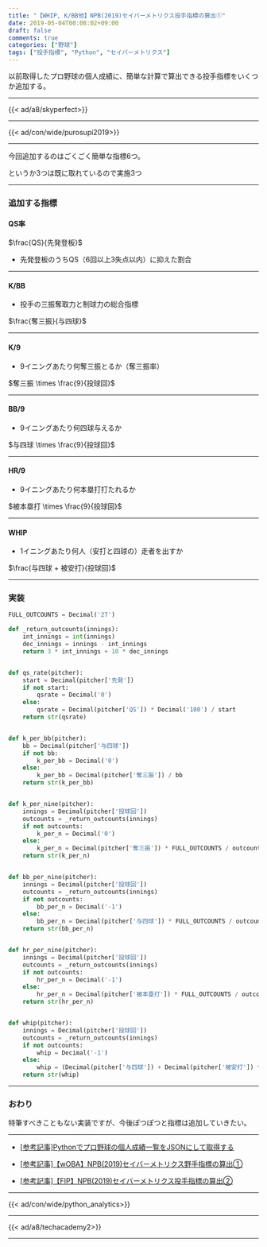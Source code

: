 ```yaml
---
title: "【WHIP, K/BB他】NPB(2019)セイバーメトリクス投手指標の算出①"
date: 2019-05-04T00:08:02+09:00
draft: false
comments: true
categories: ["野球"]
tags: ["投手指標", "Python", "セイバーメトリクス"]
---
```


以前取得したプロ野球の個人成績に、簡単な計算で算出できる投手指標をいくつか追加する。

<!--more-->

---

{{< ad/a8/skyperfect>}}

---

{{< ad/con/wide/purosupi2019>}}

---

今回追加するのはごくごく簡単な指標6つ。

というか3つは既に取れているので実施3つ

---

### 追加する指標

#### QS率

$\frac{QS}{先発登板}$

- 先発登板のうちQS（6回以上3失点以内）に抑えた割合

---

#### K/BB

- 投手の三振奪取力と制球力の総合指標

$\frac{奪三振}{与四球}$

---

#### K/9

- 9イニングあたり何奪三振とるか（奪三振率）

$奪三振 \times \frac{9}{投球回}$

---

#### BB/9

- 9イニングあたり何四球与えるか

$与四球 \times \frac{9}{投球回}$

---

#### HR/9

- 9イニングあたり何本塁打打たれるか

$被本塁打 \times \frac{9}{投球回}$

---

#### WHIP

- 1イニングあたり何人（安打と四球の）走者を出すか

$\frac{与四球 + 被安打}{投球回}$

---

### 実装

```py:sabr.py
FULL_OUTCOUNTS = Decimal('27')

def _return_outcounts(innings):
    int_innings = int(innings)
    dec_innings = innings - int_innings
    return 3 * int_innings + 10 * dec_innings


def qs_rate(pitcher):
    start = Decimal(pitcher['先発'])
    if not start:
        qsrate = Decimal('0')
    else:
        qsrate = Decimal(pitcher['QS']) * Decimal('100') / start
    return str(qsrate)


def k_per_bb(pitcher):
    bb = Decimal(pitcher['与四球'])
    if not bb:
        k_per_bb = Decimal('0')
    else:
        k_per_bb = Decimal(pitcher['奪三振']) / bb
    return str(k_per_bb)


def k_per_nine(pitcher):
    innings = Decimal(pitcher['投球回'])
    outcounts = _return_outcounts(innings)
    if not outcounts:
        k_per_n = Decimal('0')
    else:
        k_per_n = Decimal(pitcher['奪三振']) * FULL_OUTCOUNTS / outcounts
    return str(k_per_n)


def bb_per_nine(pitcher):
    innings = Decimal(pitcher['投球回'])
    outcounts = _return_outcounts(innings)
    if not outcounts:
        bb_per_n = Decimal('-1')
    else:
        bb_per_n = Decimal(pitcher['与四球']) * FULL_OUTCOUNTS / outcounts
    return str(bb_per_n)


def hr_per_nine(pitcher):
    innings = Decimal(pitcher['投球回'])
    outcounts = _return_outcounts(innings)
    if not outcounts:
        hr_per_n = Decimal('-1')
    else:
        hr_per_n = Decimal(pitcher['被本塁打']) * FULL_OUTCOUNTS / outcounts
    return str(hr_per_n)


def whip(pitcher):
    innings = Decimal(pitcher['投球回'])
    outcounts = _return_outcounts(innings)
    if not outcounts:
        whip = Decimal('-1')
    else:
        whip = (Decimal(pitcher['与四球']) + Decimal(pitcher['被安打']) * Decimal('3') / outcounts
    return str(whip)
```

---

### おわり

特筆すべきこともない実装ですが、今後ぽつぽつと指標は追加していきたい。

---

- [[参考記事]Pythonでプロ野球の個人成績一覧をJSONにして取得する](https://www.ted027.com/post/python-personal-records)

- [[参考記事]【wOBA】NPB(2019)セイバーメトリクス野手指標の算出①](https://www.ted027.com/post/sabr-hit-woba)

- [[参考記事]【FIP】NPB(2019)セイバーメトリクス投手指標の算出②](https://www.ted027.com/post/sabr-pitch-fip)

---

{{< ad/con/wide/python_analytics>}}

---

{{< ad/a8/techacademy2>}}

---
